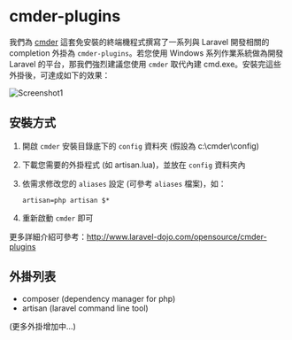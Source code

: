 # cmder-plugins

我們為 [cmder](http://bliker.github.io/cmder/) 這套免安裝的終端機程式撰寫了一系列與 Laravel 開發相關的 completion 外掛為 `cmder-plugins`。若您使用 Windows 系列作業系統做為開發 Laravel 的平台，那我們強烈建議您使用 `cmder` 取代內建 cmd.exe。安裝完這些外掛後，可達成如下的效果：

![Screenshot1](https://raw.github.com/laravel-dojo/cmder-plugins/master/images/screenshot.gif)

## 安裝方式

1. 開啟 `cmder` 安裝目錄底下的 `config` 資料夾 (假設為 c:\cmder\config)
2. 下載您需要的外掛程式 (如 artisan.lua)，並放在 `config` 資料夾內
3. 依需求修改您的 `aliases` 設定 (可參考 `aliases` 檔案)，如：

    ```
	artisan=php artisan $*
    ```

4. 重新啟動 `cmder` 即可

更多詳細介紹可參考：<http://www.laravel-dojo.com/opensource/cmder-plugins>


## 外掛列表

* composer (dependency manager for php)
* artisan (laravel command line tool)

(更多外掛增加中…)